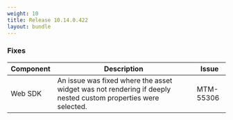 ```yaml
---
weight: 10
title: Release 10.14.0.422
layout: bundle
---
```


<!--10.14.0.414 - 10.14.0.422-->

### Fixes

<div><table ><colgroup>
<col style="width: 15%;"><col style="width: 70%;"><col style="width: 15%;"></colgroup>
<thead><tr>
<th>
Component</th>
<th>
Description</th>
<th>
Issue</th>
</tr>
</thead><tbody>

<tr>
<td>Web SDK</td>
<td> An issue was fixed where the asset widget was not rendering if deeply nested custom properties were selected.</td>
<td>MTM-55306</td>
</tr>

</tbody></table></div>
